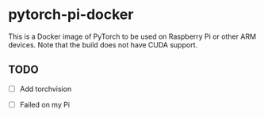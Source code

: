 # pytorch-pi-docker

This is a Docker image of PyTorch to be used on Raspberry Pi or other ARM devices. Note that the build does not have CUDA support.

## TODO

- [ ] Add torchvision


- [ ] Failed on my Pi
